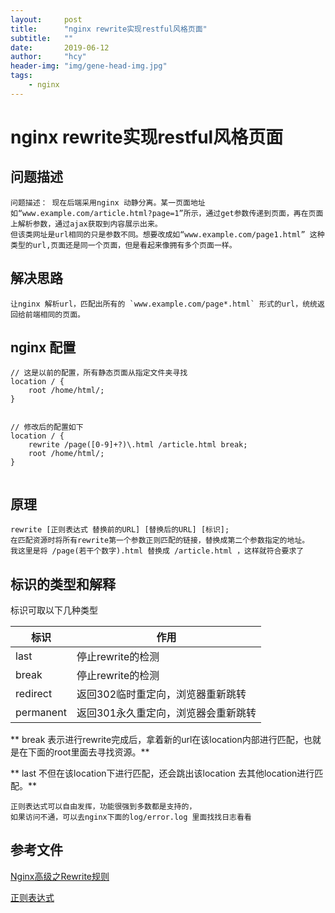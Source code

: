 ```yaml
---
layout:     post
title:      "nginx rewrite实现restful风格页面"
subtitle:   ""
date:       2019-06-12
author:     "hcy"
header-img: "img/gene-head-img.jpg"
tags:
    - nginx
---
```



# nginx rewrite实现restful风格页面

## 问题描述
	
	问题描述： 现在后端采用nginx 动静分离。某一页面地址如“www.example.com/article.html?page=1”所示，通过get参数传递到页面，再在页面上解析参数，通过ajax获取到内容展示出来。
	但该类网址是url相同的只是参数不同。想要改成如“www.example.com/page1.html” 这种类型的url,页面还是同一个页面，但是看起来像拥有多个页面一样。


## 解决思路
	
	让nginx 解析url，匹配出所有的 `www.example.com/page*.html` 形式的url，统统返回给前端相同的页面。

## nginx 配置

``` nginx
// 这是以前的配置，所有静态页面从指定文件夹寻找
location / {
	root /home/html/;
}
		
```

```
// 修改后的配置如下
location / {
	rewrite /page([0-9]+?)\.html /article.html break;
	root /home/html/;
}
		
```

## 原理
	
	rewrite [正则表达式 替换前的URL] [替换后的URL] [标识];
	在匹配资源时将所有rewrite第一个参数正则匹配的链接，替换成第二个参数指定的地址。
	我这里是将 /page(若干个数字).html 替换成 /article.html ，这样就符合要求了

## 标识的类型和解释


标识可取以下几种类型
	 
|标识|作用|
--|--
last|停止rewrite的检测
break|停止rewrite的检测
redirect|返回302临时重定向，浏览器重新跳转
permanent|返回301永久重定向，浏览器会重新跳转


** break 表示进行rewrite完成后，拿着新的url在该location内部进行匹配，也就是在下面的root里面去寻找资源。**

** last 不但在该location下进行匹配，还会跳出该location 去其他location进行匹配。**
 
 
	正则表达式可以自由发挥，功能很强到多数都是支持的，
	如果访问不通，可以去nginx下面的log/error.log 里面找找日志看看
	

## 参考文件

[Nginx高级之Rewrite规则](https://blog.csdn.net/ip_JL/article/details/84422124)

[正则表达式](https://www.runoob.com/regexp/regexp-syntax.html)